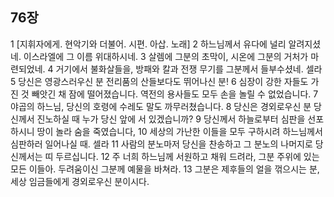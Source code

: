 ## 76장
1 [지휘자에게. 현악기와 더불어. 시편. 아삽. 노래]
2 하느님께서 유다에 널리 알려지셨네. 이스라엘에 그 이름 위대하시네.
3 살렘에 그분의 초막이, 시온에 그분의 거처가 마련되었네.
4 거기에서 불화살들을, 방패와 칼과 전쟁 무기를 그분께서 들부수셨네. 셀라
5 당신은 영광스러우신 분 전리품의 산들보다도 뛰어나신 분!
6 심장이 강한 자들도 가진 것 빼앗긴 채 잠에 떨어졌습니다. 역전의 용사들도 모두 손을 놀릴 수 없었습니다.
7 야곱의 하느님, 당신의 호령에 수레도 말도 까무러쳤습니다.
8 당신은 경외로우신 분 당신께서 진노하실 때 누가 당신 앞에 서 있겠습니까?
9 당신께서 하늘로부터 심판을 선포하시니 땅이 놀라 숨을 죽였습니다,
10 세상의 가난한 이들을 모두 구하시려 하느님께서 심판하러 일어나실 때. 셀라
11 사람의 분노마저 당신을 찬송하고 그 분노의 나머지로 당신께서는 띠 두르십니다.
12 주 너희 하느님께 서원하고 채워 드려라, 그분 주위에 있는 모든 이들아. 두려움이신 그분께 예물을 바쳐라.
13 그분은 제후들의 얼을 꺾으시는 분, 세상 임금들에게 경외로우신 분이시다.
